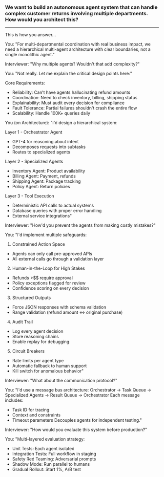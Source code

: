 ### We want to build an autonomous agent system that can handle complex customer returns involving multiple departments. How would you architect this?
---

This is how you answer...

You: "For multi-departmental coordination with real business impact, we need a hierarchical multi-agent architecture with clear boundaries, not a single monolithic agent."

Interviewer: "Why multiple agents? Wouldn't that add complexity?"

You: "Not really. Let me explain the critical design points here:"

Core Requirements:
 - Reliability: Can't have agents hallucinating refund amounts
 - Coordination: Need to check inventory, billing, shipping status
 - Explainability: Must audit every decision for compliance
 - Fault Tolerance: Partial failures shouldn't crash the entire flow
 - Scalability: Handle 100K+ queries daily

You (on Architecture): "I'd design a hierarchical system:

Layer 1 - Orchestrator Agent
 - GPT-4 for reasoning about intent
 - Decomposes requests into subtasks
 - Routes to specialized agents
   
Layer 2 - Specialized Agents
 - Inventory Agent: Product availability
 - Billing Agent: Payment, refunds
 - Shipping Agent: Package tracking
 - Policy Agent: Return policies
   
Layer 3 - Tool Execution
 - Deterministic API calls to actual systems
 - Database queries with proper error handling
 - External service integrations"

Interviewer: "How'd you prevent the agents from making costly mistakes?"

You: "I'd implement multiple safeguards:
1. Constrained Action Space
 - Agents can only call pre-approved APIs
 - All external calls go through a validation layer
2. Human-in-the-Loop for High Stakes
 - Refunds >$$ require approval
 - Policy exceptions flagged for review
 - Confidence scoring on every decision
3. Structured Outputs
 - Force JSON responses with schema validation
 - Range validation (refund amount <=> original purchase)
4. Audit Trail
 - Log every agent decision
 - Store reasoning chains
 - Enable replay for debugging
5. Circuit Breakers
 - Rate limits per agent type
 - Automatic fallback to human support
 - Kill switch for anomalous behavior"

Interviewer: "What about the communication protocol?"

You: "I'd use a message bus architecture:
Orchestrator -> Task Queue -> Specialized Agents -> Result Queue -> Orchestrator
Each message includes:
 - Task ID for tracing
 - Context and constraints
 - Timeout parameters
Decouples agents for independent testing."

Interviewer: "How would you evaluate this system before production?"

You: "Multi-layered evaluation strategy:
 - Unit Tests: Each agent isolated
 - Integration Tests: Full workflow in staging
 - Safety Red Teaming: Adversarial prompts
 - Shadow Mode: Run parallel to humans
 - Gradual Rollout: Start 1%, A/B test
